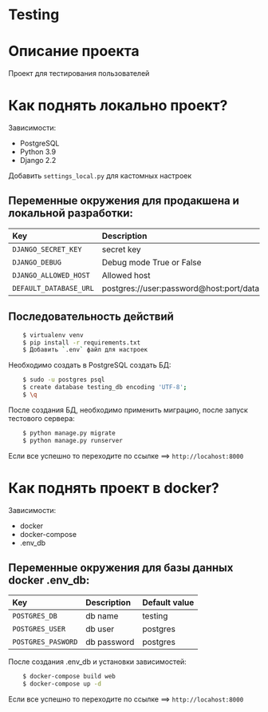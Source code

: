 # Testing

# Описание проекта
Проект для тестирования пользователей

# Как поднять локально проект?
Зависимости:
- PostgreSQL
- Python 3.9
- Django 2.2

Добавить `settings_local.py` для кастомных настроек 

## Переменные окружения для продакшена и локальной разработки:
| Key    | Description   |    Default value  |
| :---         |     :---      |          :--- |
| `DJANGO_SECRET_KEY`  | secret key  | secret-key              |
| `DJANGO_DEBUG`  | Debug mode True or False  | True              |
| `DJANGO_ALLOWED_HOST`| Allowed host | [] |
| `DEFAULT_DATABASE_URL`  | postgres://user:password@host:port/database_name | postgres://db_user:db_password@localhost:5432/db_name |

## Последовательность действий
```.bash
    $ virtualenv venv
    $ pip install -r requirements.txt
    $ Добавить `.env` файл для настроек
```
Необходимо создать в PostgreSQL создать БД:
```.bash
    $ sudo -u postgres psql
    $ create database testing_db encoding 'UTF-8';
    $ \q
```
После создания БД, необходимо применить миграцию, после запуск тестового сервера:
```.bash
    $ python manage.py migrate
    $ python manage.py runserver
```
Если все успешно то переходите по ссылке ==> `http://locahost:8000`

# Как поднять проект в docker?
Зависимости:
- docker
- docker-compose
- .env_db

## Переменные окружения для базы данных docker .env_db:
| Key    | Description   |    Default value  |
| :---         |     :---      |          :--- |
| `POSTGRES_DB`  | db name  | testing              |
| `POSTGRES_USER`  | db user  | postgres              |
| `POSTGRES_PASWORD`| db password | postgres |

После создания .env_db и установки зависимостей:
```.bash
    $ docker-compose build web
    $ docker-compose up -d
```

Если все успешно то переходите по ссылке ==> `http://locahost:8000`